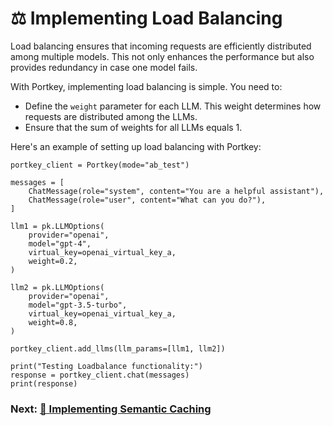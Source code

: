 # ⚖ Implementing Load Balancing

Load balancing ensures that incoming requests are efficiently distributed among multiple models. This not only enhances the performance but also provides redundancy in case one model fails.

With Portkey, implementing load balancing is simple. You need to:

* Define the `weight` parameter for each LLM. This weight determines how requests are distributed among the LLMs.
* Ensure that the sum of weights for all LLMs equals 1.

Here's an example of setting up load balancing with Portkey:

```
portkey_client = Portkey(mode="ab_test")

messages = [
    ChatMessage(role="system", content="You are a helpful assistant"),
    ChatMessage(role="user", content="What can you do?"),
]

llm1 = pk.LLMOptions(
    provider="openai",
    model="gpt-4",
    virtual_key=openai_virtual_key_a,
    weight=0.2,
)

llm2 = pk.LLMOptions(
    provider="openai",
    model="gpt-3.5-turbo",
    virtual_key=openai_virtual_key_a,
    weight=0.8,
)

portkey_client.add_llms(llm_params=[llm1, llm2])

print("Testing Loadbalance functionality:")
response = portkey_client.chat(messages)
print(response)
```

### Next: [🧠 Implementing Semantic Caching](implementing-semantic-caching.md)
